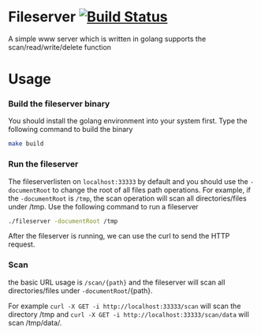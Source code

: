 Fileserver [![Build Status](https://travis-ci.org/hwchiu/fileserver.svg?branch=master)](https://travis-ci.org/hwchiu/fileserver)
============
A simple www server which is written in golang supports the scan/read/write/delete function

Usage
=====
### Build the fileserver binary
You should install the golang environment into your system first.
Type the following command to build the binary
```sh
make build
```

### Run the fileserver
The fileserverlisten on `localhost:33333` by default and you should use the `-documentRoot` to change the root of all files path operations.
For example, if the `-documentRoot` is `/tmp`, the scan operation will scan all directories/files under /tmp.
Use the following command to run a fileserver
``` sh
./fileserver -documentRoot /tmp
```

After the fileserver is running, we can use the curl to send the HTTP request.
### Scan
the basic URL usage is `/scan/{path}` and the fileserver will scan all directories/files under `-documentRoot`/{path}.

For example 
`curl -X GET -i http://localhost:33333/scan` will scan the directory /tmp and `curl -X GET -i http://localhost:33333/scan/data` will scan /tmp/data/.
